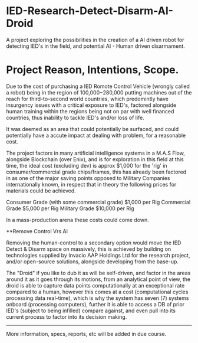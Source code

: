 # IED-Research-Detect-Disarm-AI-Droid
A project exploring the possibilities in the creation of a AI driven robot for detecting IED's in the field, and potential AI - Human driven disarmament. 

# Project Reason, Intentions, Scope.

Due to the cost of purchasing a IED Romote Control Vehicle (wrongly called a robot) being in the region of 100,000$-$280,000 putting machines out of the reach for third-to-second world countries, which predomintly have insurgency issues with a critical exposure to IED's, factored alongside human training within the regions being not on par with well financed countries, thus inability to tackle IED's and/or loss of life.

It was deemed as an area that could potentially be surfaced, and could potentially have a accute impact at dealing with problem, for a reasonable cost.

The project factors in many artificial intelligence systems in a M.A.S Flow, alongside Blockchain (over Enix), and is for exploration in this field at this time, the ideal cost (excluding dev) is approx $1,000 for the 'rig' in consumer/commercial grade chips/frames, this has already been factored in as one of the major saving points opposed to Military Companies internationally known, in respect that in theory the following prices for materials could be achieved.

Consumer Grade (with some commercial grade) $1,000 per Rig
Commercial Grade $5,000 per Rig
Military Grade $10,000 per Rig

In a mass-production arena these costs could come down.

**Remove Control Vrs AI

Removing the human-control to a secondary option would move the IED Detect & Disarm space on massively, this is achieved by building on technologies supplied by Invacio AAP Holdings Ltd for the research project, and/or open-source solutions, alongside developing from the base-up.

The "Droid" if you like to dub it as will be self-driven, and factor in the areas around it as it goes through its motions, from an analytical point of view, the droid is able to capture data points computationally at an exceptional rate compared to a human, however this comes at a cost (computational cycles processing data real-time), which is why the system has seven (7) systems onboard (processing computers), further it is able to access a DB of prior IED's (subject to being infilled) compare against, and even pull into its current process to factor into its decision making.

----

More information, specs, reports, etc will be added in due course.


